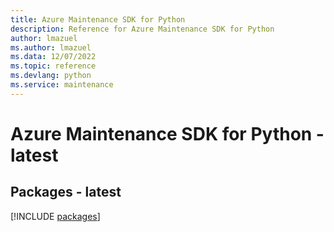 ```yaml
---
title: Azure Maintenance SDK for Python
description: Reference for Azure Maintenance SDK for Python
author: lmazuel
ms.author: lmazuel
ms.data: 12/07/2022
ms.topic: reference
ms.devlang: python
ms.service: maintenance
---
```

# Azure Maintenance SDK for Python - latest
## Packages - latest
[!INCLUDE [packages](maintenance-index.md)]